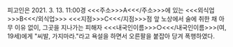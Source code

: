 피고인은 2021. 3. 13. 11:00경 <<<주소>>>A<<</주소>>>에 있는 <<<외식업>>>B<<</외식업>>> <<<지점>>>C<<</지점>>>점 앞 노상에서 술에 취한 채 아무 이유 없이, 그곳을 지나가는 피해자 <<<내국인이름>>>○<<</내국인이름>>>(여, 19세)에게 "씨발, 가지마라."라고 욕설을 하면서 오른팔을 붙잡아 당겨 폭행하였다.